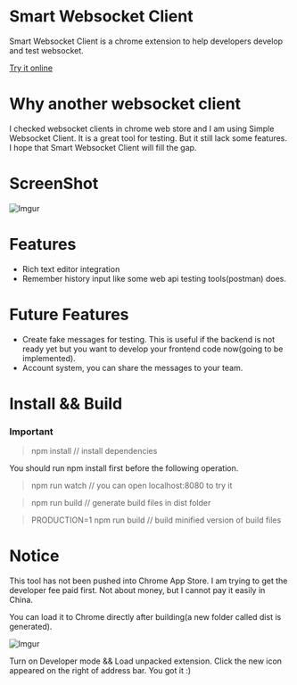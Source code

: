 # Smart Websocket Client
Smart Websocket Client is a chrome extension to help developers develop and test websocket.

[Try it online](http://crysislinux.github.io/smart_websocket_client/)

# Why another websocket client
I checked websocket clients in chrome web store and I am using Simple Websocket Client. It is a great tool for testing. But it still lack some features. I hope that Smart Websocket Client will fill the gap.

# ScreenShot
![Imgur](http://i.imgur.com/VUcGU7e.jpg)

# Features
* Rich text editor integration
* Remember history input like some web api testing tools(postman) does.

# Future Features
* Create fake messages for testing. This is useful if the backend is not ready yet but you want to develop your frontend code now(going to be implemented).
* Account system, you can share the messages to your team. 

# Install && Build

### Important

> npm install // install dependencies

You should run npm install first before the following operation. 

> npm run watch // you can open localhost:8080 to try it

> npm run build // generate build files in dist folder

> PRODUCTION=1 npm run build // build minified version of build files

# Notice

This tool has not been pushed into Chrome App Store. I am trying to get the developer fee paid first. Not about money, but I cannot pay it easily in China.

You can load it to Chrome directly after building(a new folder called dist is generated).
 
![Imgur](http://i.imgur.com/AJ98GJj.jpg)

Turn on Developer mode && Load unpacked extension. Click the new icon appeared on the right of address bar. You got it :)
